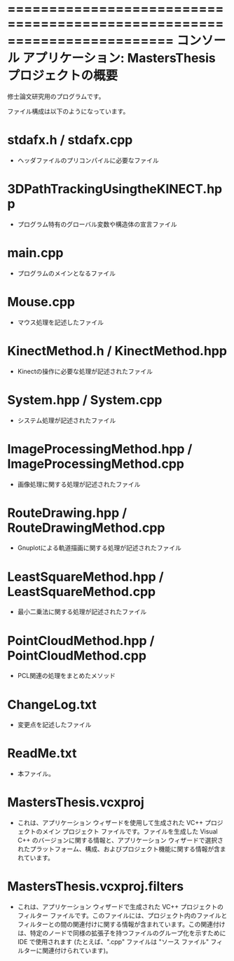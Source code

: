 ﻿========================================================================
    __コンソール アプリケーション: MastersThesis プロジェクトの概要__
========================================================================
修士論文研究用のプログラムです。

ファイル構成は以下のようになっています。

# stdafx.h / stdafx.cpp
  * ヘッダファイルのプリコンパイルに必要なファイル

# 3DPathTrackingUsingtheKINECT.hpp
  * プログラム特有のグローバル変数や構造体の宣言ファイル

# main.cpp
  * プログラムのメインとなるファイル

# Mouse.cpp
  * マウス処理を記述したファイル

# KinectMethod.h / KinectMethod.hpp
  * Kinectの操作に必要な処理が記述されたファイル

# System.hpp / System.cpp
  * システム処理が記述されたファイル

# ImageProcessingMethod.hpp / ImageProcessingMethod.cpp
  * 画像処理に関する処理が記述されたファイル

# RouteDrawing.hpp / RouteDrawingMethod.cpp
  * Gnuplotによる軌道描画に関する処理が記述されたファイル

# LeastSquareMethod.hpp / LeastSquareMethod.cpp
  * 最小二乗法に関する処理が記述されたファイル

# PointCloudMethod.hpp / PointCloudMethod.cpp
  * PCL関連の処理をまとめたメソッド

# ChangeLog.txt
  * 変更点を記述したファイル

# ReadMe.txt
  * 本ファイル。

# MastersThesis.vcxproj
  * これは、アプリケーション ウィザードを使用して生成された VC++ プロジェクトのメイン プロジェクト ファイルです。ファイルを生成した Visual C++ のバージョンに関する情報と、アプリケーション ウィザードで選択されたプラットフォーム、構成、およびプロジェクト機能に関する情報が含まれています。

# MastersThesis.vcxproj.filters
  * これは、アプリケーション ウィザードで生成された VC++ プロジェクトのフィルター ファイルです。このファイルには、プロジェクト内のファイルとフィルターとの間の関連付けに関する情報が含まれています。この関連付けは、特定のノードで同様の拡張子を持つファイルのグループ化を示すために IDE で使用されます (たとえば、".cpp" ファイルは "ソース ファイル" フィルターに関連付けられています)。

